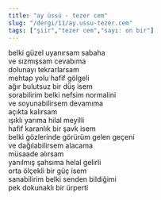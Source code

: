 ```yaml
---
title: "ay üssü - tezer cem"
slug: "/dergi/11/ay.ussu-tezer.cem"
tags: ["şiir","tezer cem","sayı: on bir"]
---
```


belki güzel uyanırsam sabaha  
ve sızmışsam cevabıma  
dolunayı tekrarlarsam  
mehtap yolu hafif gölgeli  
ağır bulutsuz bir düş isem  
sorabilirim belki nefsim normalini  
ve soyunabilirsem devamıma  
açıkta kalırsam  
ışıklı yarıma hilal meyilli  
hafif karanlık bir şavk isem  
belki gözlerinde görürüm gelen geçeni  
ve dağılabilirsem alacama  
müsaade alırsam  
yanılmış şahsıma helal gelirli  
orta ölçekli bir güç isem  
sanabilirim belki senden bildiğimi  
pek dokunaklı bir ürperti

